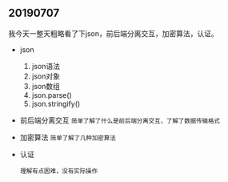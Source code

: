 ## 20190707

 我今天一整天粗略看了下json，前后端分离交互，加密算法，认证。

- json
  1. json语法
  2. json对象
  3. json数组
  4. json.parse()
  5. json.stringify()

- 前后端分离交互 `简单了解了什么是前后端分离交互，了解了数据传输格式`

- 加密算法 `简单了解了几种加密算法`

- 认证 

  `理解有点困难，没有实际操作`

